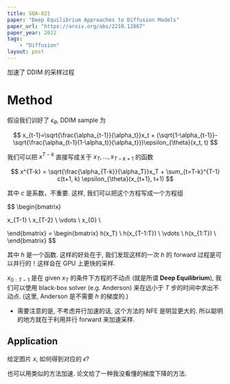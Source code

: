 ```yaml
---
title: SQA-021
paper: "Deep Equilibrium Approaches to Diffusion Models"
paper_url: "https://arxiv.org/abs/2210.12867" 
paper_year: 2022
tags: 
    - "Diffusion"
layout: post
---
```


加速了 DDIM 的采样过程

# Method

假设我们训好了 $\epsilon_{\theta}$, DDIM sample 为

$$
x_{t-1}=\sqrt{\frac{\alpha_{t-1}}{\alpha_t}}x_t + (\sqrt{1-\alpha_{t-1}}-\sqrt{\frac{\alpha_{t-1}(1-\alpha_t)}{\alpha_t}})\epsilon_{\theta}(x_t, t)
$$

我们可以把 $x^{T-k}$ 直接写成关于 $x_T, \ldots, x_{T-k+1}$ 的函数

$$
x^{T-k} = \sqrt{\frac{\alpha_{T-k}}{\alpha_T}}x_T + \sum_{t=T-k}^{T-1} c(t+1, k) \epsilon_{\theta}(x_{t+1}, t+1)
$$

其中 $c$ 是系数，不重要. 这样, 我们可以把这个方程写成一个方程组

$$
\begin{bmatrix}

x_{T-1} \\
x_{T-2} \\
\vdots \\
x_{0} \\

\end{bmatrix} = \begin{bmatrix}
h(x_T) \\
h(x_{T-1:T}) \\
\vdots \\
h(x_{1:T}) \\
\end{bmatrix}
$$

其中 $h$ 是一个函数. 这样的好处在于, 我们发现这样的一次 $h$ 的 forward 过程是可以并行的！这样会在 GPU 上更快的采样. 

$x_{0:T-1}$ 是在 given $x_T$ 的条件下方程的不动点 (就是所谓 **Deep Equilibrium**), 我们可以使用 black-box solver (e.g. Anderson) 来在远小于 $T$ 步的时间中求出不动点. (这里, Anderson 是不需要 $h$ 的梯度的.)

- 需要注意的是, 不考虑并行加速的话, 这个方法的 NFE 是明显更大的. 所以聪明的地方就在于利用并行 forward 来加速采样.

## Application

给定图片 $x$, 如何得到对应的 $\epsilon$?

也可以用类似的方法加速. 论文给了一种我没看懂的梯度下降的方法.
